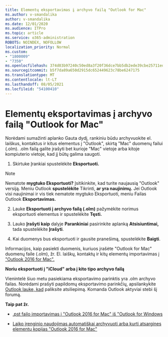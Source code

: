 ```yaml
---
title: Elementų eksportavimas į archyvo failą "Outlook for Mac"
ms.author: v-smandalika
author: v-smandalika
ms.date: 12/01/2020
ms.audience: ITPro
ms.topic: article
ms.service: o365-administration
ROBOTS: NOINDEX, NOFOLLOW
localization_priority: Normal
ms.custom:
- "1800009"
- "7350"
ms.openlocfilehash: 374d03b97240c50ed8a3f20f36dce7bb5db2ede39cbe25711ed615efdbe1ac93
ms.sourcegitcommit: b5f7da89a650d2915dc652449623c78be6247175
ms.translationtype: MT
ms.contentlocale: lt-LT
ms.lasthandoff: 08/05/2021
ms.locfileid: "54100410"
---
```

# <a name="export-items-to-an-archive-file-in-outlook-for-mac"></a>Elementų eksportavimas į archyvo failą "Outlook for Mac"

Norėdami sumažinti aplanko Gauta dydį, rankiniu būdu archyvuokite el. laiškus, kontaktus ir kitus elementus į "Outlook", skirtą "Mac" duomenų failui (.olm). .olm failą galite įrašyti bet kurioje "Mac" vietoje arba kitoje kompiuterio vietoje, kad jį būtų galima saugoti.

1. Skirtuke  Įrankiai spustelėkite **Eksportuoti.**

> [!NOTE]
> Nematote **mygtuko Eksportuoti?** Įsitikinkite, kad turite naujausią "Outlook" versiją. Meniu Outlook **spustelėkite** Tikrinti, **ar yra naujinimų.** Jei Outlook visi naujinimai ir vis tiek nematote  mygtuko Eksportuoti,  meniu Failas Outlook **Eksportavimas.**

2. Lauke **Eksportuoti į archyvo failą (.olm)** pažymėkite norimus eksportuoti elementus ir spustelėkite **Tęsti.**

3. Lauko **Įrašyti kaip** dalyje **Parankiniai** pasirinkite aplanką **Atsisiuntimai,** tada spustelėkite **Įrašyti**.

4. Kai duomenys bus eksportuoti ir gausite pranešimą, spustelėkite **Baigti**.

Informacijos, kaip pasiekti duomenis, kuriuos įrašėte "Outlook for Mac" duomenų faile (.olm), žr. El. laiškų, kontaktų ir kitų elementų importavimas į ["Outlook 2016 for Mac".](https://support.microsoft.com/office/import-and-export-outlook-email-contacts-and-calendar-92577192-3881-4502-b79d-c3bbada6c8ef#ID0EAACAAA=macOS)

**Noriu eksportuoti į "iCloud" arba į kito tipo archyvo failą**

Vienintelė šiuo metu pasiekiama eksportavimo parinktis yra .olm archyvo failas. Norėdami prašyti papildomų eksportavimo parinkčių, apsilankykite [Outlook lauke, kad](https://outlook.uservoice.com/) paliksite atsiliepimą. Komanda Outlook aktyviai stebi šį forumą.

**Taip pat žr.**

- [.pst failo importavimas į "Outlook 2016 for Mac" iš "Outlook for Windows](https://support.microsoft.com/office/import-a-pst-file-into-outlook-for-mac-from-outlook-for-windows-b4a6a1d6-94bb-4c85-a4fc-a83dc690e18c)

- [Laiko įrenginio naudojimas automatiškai archyvuoti arba kurti atsargines elementų kopijas "Outlook 2016 for Mac"](https://support.microsoft.com/office/automatically-archive-or-back-up-outlook-for-mac-items-441fcce5-2262-4b64-ac8c-fa949df989f5)
